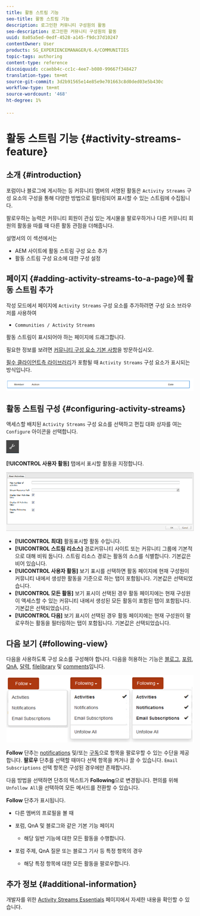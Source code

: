 ```yaml
---
title: 활동 스트림 기능
seo-title: 활동 스트림 기능
description: 로그인한 커뮤니티 구성원의 활동
seo-description: 로그인한 커뮤니티 구성원의 활동
uuid: 8a05a5ed-0edf-4528-a145-f9dc37d10247
contentOwner: User
products: SG_EXPERIENCEMANAGER/6.4/COMMUNITIES
topic-tags: authoring
content-type: reference
discoiquuid: ccaebb4c-cc1c-4ee7-b080-99667f348427
translation-type: tm+mt
source-git-commit: 3d2b91565e14e85e9e701663c8d0ded03e5b430c
workflow-type: tm+mt
source-wordcount: '468'
ht-degree: 1%

---
```



# 활동 스트림 기능 {#activity-streams-feature}

## 소개 {#introduction}

포럼이나 블로그에 게시하는 등 커뮤니티 멤버의 서명된 활동은 `Activity Streams` 구성 요소의 구성을 통해 다양한 방법으로 필터링되어 표시할 수 있는 스트림에 수집됩니다.

팔로우하는 능력은 커뮤니티 회원이 관심 있는 게시물을 팔로우하거나 다른 커뮤니티 회원의 활동을 따를 때 다른 활동 관점을 더해줍니다.

설명서의 이 섹션에서는

* AEM 사이트에 활동 스트림 구성 요소 추가
* 활동 스트림 구성 요소에 대한 구성 설정

## 페이지 {#adding-activity-streams-to-a-page}에 활동 스트림 추가

작성 모드에서 페이지에 `Activity Streams` 구성 요소를 추가하려면 구성 요소 브라우저를 사용하여

* `Communities / Activity Streams`

활동 스트림이 표시되어야 하는 페이지에 드래그합니다.

필요한 정보를 보려면 [커뮤니티 구성 요소 기본 사항](basics.md)을 방문하십시오.

[필수 클라이언트측 라이브러리](essentials-activities.md#essentials-for-client-side)가 포함될 때 `Activity Streams` 구성 요소가 표시되는 방식입니다.

![chlimage_1-195](assets/chlimage_1-195.png)

## 활동 스트림 구성 {#configuring-activity-streams}

액세스할 배치된 `Activity Streams` 구성 요소를 선택하고 편집 대화 상자를 여는 `Configure` 아이콘을 선택합니다.

![chlimage_1-196](assets/chlimage_1-196.png)

**[!UICONTROL 사용자 활동]** 탭에서 표시할 활동을 지정합니다.

![chlimage_1-197](assets/chlimage_1-197.png)

* **[!UICONTROL 최대]**
활동표시할 활동 수입니다.
* **[!UICONTROL 스트림 리소스]**
경로커뮤니티 사이트 또는 커뮤니티 그룹에 기본적으로 대해 비워 둡니다. 스트림 리소스 경로는 활동의 소스를 식별합니다. 기본값은 비어 있습니다.
* **[!UICONTROL 사용자 활동]**
보기 표시를 선택하면 활동 페이지에 현재 구성원이 커뮤니티 내에서 생성한 활동을 기준으로 하는 탭이 포함됩니다. 기본값은 선택되었습니다.
* **[!UICONTROL 모든 활동]**
보기 표시이 선택된 경우 활동 페이지에는 현재 구성원이 액세스할 수 있는 커뮤니티 내에서 생성된 모든 활동이 포함된 탭이 포함됩니다. 기본값은 선택되었습니다.
* **[!UICONTROL 다음]**
보기 표시이 선택된 경우 활동 페이지에는 현재 구성원이 팔로우하는 활동을 필터링하는 탭이 포함됩니다. 기본값은 선택되었습니다.

## 다음 보기 {#following-view}

다음을 사용하도록 구성 요소를 구성해야 합니다. 다음을 허용하는 기능은 [블로그](blog-feature.md), [포럼](forum.md), [QnA](working-with-qna.md), [달력](calendar.md), [filelibrary](file-library.md) 및 [comments](comments.md)입니다.

![chlimage_1-198](assets/chlimage_1-198.png)

**Follow** 단추는 [notifications](notifications.md) 및/또는 [구독](subscriptions.md)으로 항목을 팔로우할 수 있는 수단을 제공합니다. **팔로우** 단추를 선택할 때마다 선택 항목을 켜거나 끌 수 있습니다. `Email Subscriptions` 선택 항목은 구성된 경우에만 존재합니다.

다음 방법을 선택하면 단추의 텍스트가 **Following**&#x200B;으로 변경됩니다. 편의를 위해 `Unfollow All`을 선택하여 모든 메서드를 전환할 수 있습니다.

**Follow** 단추가 표시됩니다.

* 다른 멤버의 프로필을 볼 때
* 포럼, QnA 및 블로그와 같은 기본 기능 페이지
   * 해당 일반 기능에 대한 모든 활동을 수행합니다.

* 포럼 주제, QnA 질문 또는 블로그 기사 등 특정 항목의 경우
   * 해당 특정 항목에 대한 모든 활동을 팔로우합니다.

## 추가 정보 {#additional-information}

개발자를 위한 [Activity Streams Essentials](essentials-activities.md) 페이지에서 자세한 내용을 확인할 수 있습니다.
